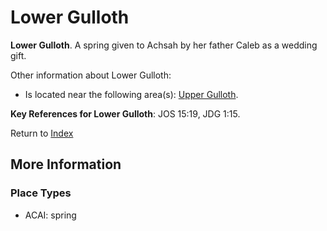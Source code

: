 # Lower Gulloth
**Lower Gulloth**. 
A spring given to Achsah by her father Caleb as a wedding gift. 




Other information about Lower Gulloth:


* Is located near the following area(s): 
[Upper Gulloth](UpperGulloth.md). 




**Key References for Lower Gulloth**: 
JOS 15:19, JDG 1:15. 






Return to [Index](00-Index.md)

## More Information

### Place Types

* ACAI: spring




